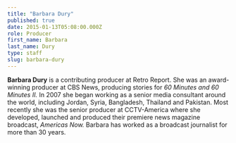 ```yaml
---
title: "Barbara Dury"
published: true
date: 2015-01-13T05:08:00.000Z
role: Producer
first_name: Barbara
last_name: Dury
type: staff
slug: barbara-dury
---
```


**Barbara Dury** is a contributing producer at Retro Report. She was an award-winning producer at CBS News, producing stories for _60 Minutes and 60 Minutes II._ In 2007 she began working as a senior media consultant around the world, including Jordan, Syria, Bangladesh, Thailand and Pakistan. Most recently she was the senior producer at CCTV-America where she developed, launched and produced their premiere news magazine broadcast, _Americas Now._ Barbara has worked as a broadcast journalist for more than 30 years.

